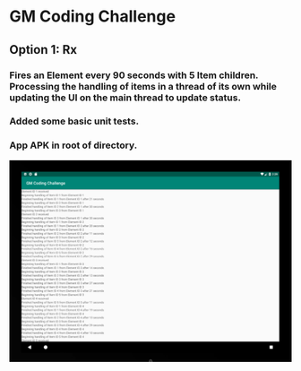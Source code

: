 # GM Coding Challenge
## Option 1: Rx

### Fires an Element every 90 seconds with 5 Item children.  Processing the handling of items in a thread of its own while updating the UI on the main thread to update status.
### Added some basic unit tests.
### App APK in root of directory.

![Alt text](sample.png "Sample")